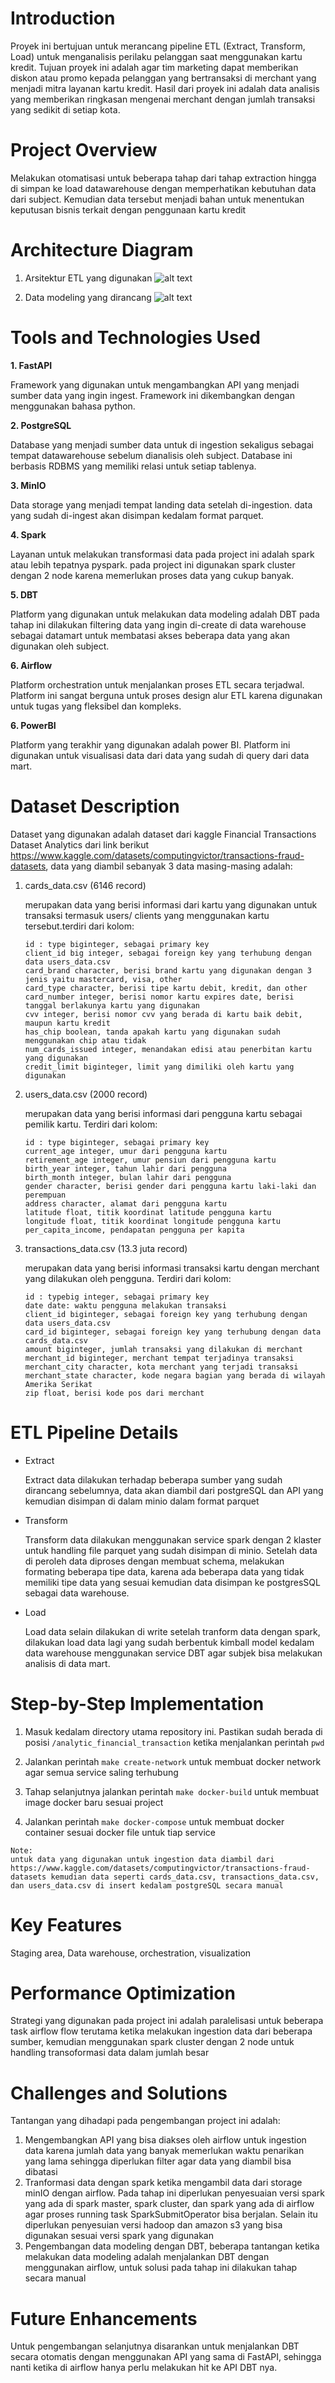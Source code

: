 # Introduction

Proyek ini bertujuan untuk merancang pipeline ETL (Extract, Transform, Load) untuk menganalisis perilaku pelanggan saat menggunakan kartu kredit. Tujuan proyek ini adalah agar tim marketing dapat memberikan diskon atau promo kepada pelanggan yang bertransaksi di merchant yang menjadi mitra layanan kartu kredit. Hasil dari proyek ini adalah data analisis yang memberikan ringkasan mengenai merchant dengan jumlah transaksi yang sedikit di setiap kota.

# Project Overview
Melakukan otomatisasi untuk beberapa tahap dari tahap extraction hingga di simpan ke load datawarehouse dengan memperhatikan kebutuhan data dari subject. Kemudian data tersebut menjadi bahan untuk menentukan keputusan bisnis terkait dengan penggunaan kartu kredit

# Architecture Diagram

1. Arsitektur ETL yang digunakan
    ![alt text](<documentions/ETL Architecture Muhammad Khairunnas.png>)

2. Data modeling yang dirancang
    ![alt text](<documentions/Data Modeling Muhammad Khairunnas.png>)

# Tools and Technologies Used
**1. FastAPI**

Framework yang digunakan untuk mengambangkan API yang menjadi sumber data yang ingin ingest. Framework ini dikembangkan dengan menggunakan bahasa python. 

**2. PostgreSQL**

Database yang menjadi sumber data untuk di ingestion sekaligus sebagai tempat datawarehouse sebelum dianalisis oleh subject. Database ini berbasis RDBMS yang memiliki relasi untuk setiap tablenya.

**3. MinIO**

Data storage yang menjadi tempat landing data setelah di-ingestion. data yang sudah di-ingest akan disimpan kedalam format parquet.

**4. Spark**

Layanan untuk melakukan transformasi data pada project ini adalah spark atau lebih tepatnya pyspark. pada project ini digunakan spark cluster dengan 2 node karena memerlukan proses data yang cukup banyak.

**5. DBT**

Platform yang digunakan untuk melakukan data modeling adalah DBT pada tahap ini dilakukan filtering data yang ingin di-create di data warehouse sebagai datamart untuk membatasi akses beberapa data yang akan digunakan oleh subject.

**6. Airflow**

Platform orchestration untuk menjalankan proses ETL secara terjadwal. Platform ini sangat berguna untuk proses design alur ETL karena digunakan untuk tugas yang fleksibel dan kompleks.

**6. PowerBI**

Platform yang terakhir yang digunakan adalah power BI. Platform ini digunakan untuk visualisasi data dari data yang sudah di query dari data mart.


# Dataset Description
Dataset yang digunakan adalah dataset dari kaggle Financial Transactions Dataset  Analytics dari link berikut https://www.kaggle.com/datasets/computingvictor/transactions-fraud-datasets, data yang diambil sebanyak 3 data masing-masing adalah:

1. cards_data.csv (6146 record)

    merupakan data yang berisi informasi dari kartu yang digunakan untuk transaksi termasuk users/ clients yang menggunakan kartu tersebut.terdiri dari kolom:

    ```
    id : type biginteger, sebagai primary key
    client_id big integer, sebagai foreign key yang terhubung dengan data users_data.csv
    card_brand character, berisi brand kartu yang digunakan dengan 3 jenis yaitu mastercard, visa, other
    card_type character, berisi tipe kartu debit, kredit, dan other
    card_number integer, berisi nomor kartu expires date, berisi tanggal berlakunya kartu yang digunakan
    cvv integer, berisi nomor cvv yang berada di kartu baik debit, maupun kartu kredit
    has_chip boolean, tanda apakah kartu yang digunakan sudah menggunakan chip atau tidak
    num_cards_issued integer, menandakan edisi atau penerbitan kartu yang digunakan
    credit_limit biginteger, limit yang dimiliki oleh kartu yang digunakan
    ```

2. users_data.csv (2000 record)

    merupakan data yang berisi informasi dari pengguna kartu sebagai pemilik kartu. Terdiri dari kolom:

    ```
    id : type biginteger, sebagai primary key 
    current_age integer, umur dari pengguna kartu
    retirement_age integer, umur pensiun dari pengguna kartu
    birth_year integer, tahun lahir dari pengguna
    birth_month integer, bulan lahir dari pengguna
    gender character, berisi gender dari pengguna kartu laki-laki dan perempuan
    address character, alamat dari pengguna kartu
    latitude float, titik koordinat latitude pengguna kartu
    longitude float, titik koordinat longitude pengguna kartu
    per_capita_income, pendapatan pengguna per kapita
    ```

3. transactions_data.csv (13.3 juta record)

    merupakan data yang berisi informasi transaksi kartu dengan merchant yang dilakukan oleh pengguna. Terdiri dari kolom:
    ```
    id : typebig integer, sebagai primary key
    date date: waktu pengguna melakukan transaksi
    client_id biginteger, sebagai foreign key yang terhubung dengan data users_data.csv
    card_id biginteger, sebagai foreign key yang terhubung dengan data cards_data.csv
    amount biginteger, jumlah transaksi yang dilakukan di merchant
    merchant_id biginteger, merchant tempat terjadinya transaksi
    merchant_city character, kota merchant yang terjadi transaksi
    merchant_state character, kode negara bagian yang berada di wilayah Amerika Serikat 
    zip float, berisi kode pos dari merchant
    ```


# ETL Pipeline Details
- Extract
    
    Extract data dilakukan terhadap beberapa sumber yang sudah dirancang sebelumnya, data akan diambil dari postgreSQL dan API yang kemudian disimpan di dalam minio dalam format parquet 
- Transform

    Transform data dilakukan menggunakan service spark dengan 2 klaster untuk handling file parquet yang sudah disimpan di minio. Setelah data di peroleh data diproses dengan membuat schema, melakukan formating beberapa tipe data, karena ada beberapa data yang tidak memiliki tipe data yang sesuai kemudian data disimpan ke postgresSQL sebagai data warehouse.

- Load

    Load data selain dilakukan di write setelah tranform data dengan spark, dilakukan load data lagi yang sudah berbentuk kimball model kedalam data warehouse menggunakan service DBT agar subjek bisa melakukan analisis di data mart.

# Step-by-Step Implementation
1. Masuk kedalam directory utama repository ini. Pastikan sudah berada di posisi `/analytic_financial_transaction` ketika menjalankan perintah `pwd`

2. Jalankan perintah `make create-network` untuk membuat docker network agar semua service saling terhubung

3. Tahap selanjutnya jalankan perintah `make docker-build` untuk membuat image docker baru sesuai project

4. Jalankan perintah `make docker-compose` untuk membuat docker container sesuai docker file untuk tiap service

```
Note:
untuk data yang digunakan untuk ingestion data diambil dari https://www.kaggle.com/datasets/computingvictor/transactions-fraud-datasets kemudian data seperti cards_data.csv, transactions_data.csv, dan users_data.csv di insert kedalam postgreSQL secara manual
```

# Key Features
Staging area, Data warehouse, orchestration, visualization

# Performance Optimization
Strategi yang digunakan pada project ini adalah paralelisasi untuk beberapa task airflow flow terutama ketika melakukan ingestion data dari beberapa sumber, kemudian menggunakan spark cluster dengan 2 node untuk handling transoformasi data dalam jumlah besar

# Challenges and Solutions
Tantangan yang dihadapi pada pengembangan project ini adalah:
1. Mengembangkan API yang bisa diakses oleh airflow untuk ingestion data karena jumlah data yang banyak memerlukan waktu penarikan yang lama sehingga diperlukan filter agar data yang diambil bisa dibatasi
2. Tranformasi data dengan spark ketika mengambil data dari storage minIO dengan airflow. Pada tahap ini diperlukan penyesuaian versi spark yang ada di spark master, spark cluster, dan spark yang ada di airflow agar proses running task SparkSubmitOperator bisa berjalan. Selain itu diperlukan penyesuian versi hadoop dan amazon s3 yang bisa digunakan sesuai versi spark yang digunakan
3. Pengembangan data modeling dengan DBT, beberapa tantangan ketika melakukan data modeling adalah menjalankan DBT dengan menggunakan airflow, untuk solusi pada tahap ini dilakukan tahap secara manual


# Future Enhancements
Untuk pengembangan selanjutnya disarankan untuk menjalankan DBT secara otomatis dengan menggunakan API yang sama di FastAPI, sehingga nanti ketika di airflow hanya perlu melakukan hit ke API DBT nya.
